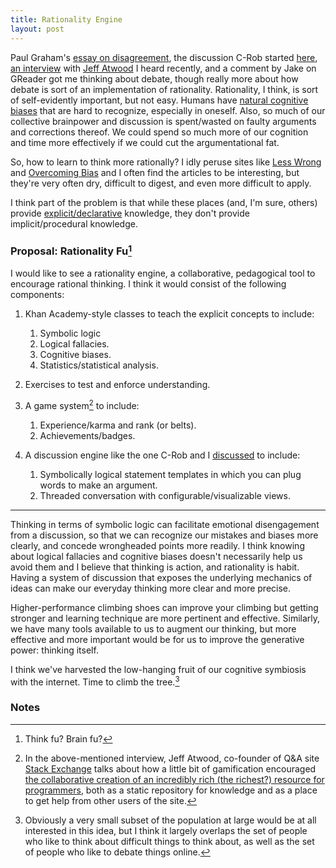 ```yaml
---
title: Rationality Engine
layout: post
---
```



Paul Graham's [essay on
disagreement](http://paulgraham.com/disagree.html), the discussion C-Rob
started
[here](http://cgr.tumblr.com/post/3760719822/notes-toward-a-better-online-discussion-solution),
[an
interview](http://techzinglive.com/page/692/113-tz-interview-jeff-atwood-stack-exchange)
with [Jeff Atwood](http://www.codinghorror.com/blog/) I heard recently,
and a comment by Jake on GReader got me thinking about debate, though
really more about how debate is sort of an implementation of
rationality. Rationality, I think, is sort of self-evidently important,
but not easy. Humans have [natural cognitive
biases](http://en.wikipedia.org/wiki/List_of_cognitive_biases) that are
hard to recognize, especially in oneself. Also, so much of our
collective brainpower and discussion is spent/wasted on faulty arguments
and corrections thereof. We could spend so much more of our cognition
and time more effectively if we could cut the argumentational fat.

So, how to learn to think more rationally? I idly peruse sites like
[Less Wrong](http://lesswrong.com/) and [Overcoming
Bias](http://www.overcomingbias.com/) and I often find the articles to
be interesting, but they're very often dry, difficult to digest, and
even more difficult to apply.

I think part of the problem is that while these places (and, I'm sure,
others) provide
[explicit/declarative](http://knol.google.com/k/explicit-vs-implicit-and-declarative-vs-procedural-language-learning)
knowledge, they don't provide implicit/procedural knowledge.

### Proposal: Rationality Fu[^1]

I would like to see a rationality engine, a collaborative, pedagogical
tool to encourage rational thinking. I think it would consist of the
following components:

1.  Khan Academy-style classes to teach the explicit concepts to
    include:
    1.  Symbolic logic
    2.  Logical fallacies.
    3.  Cognitive biases.
    4.  Statistics/statistical analysis.

2.  Exercises to test and enforce understanding.
3.  A game system[^2] to include:
    1.  Experience/karma and rank (or belts).
    2.  Achievements/badges.

4.  A discussion engine like the one C-Rob and I
    [discussed](http://cgr.tumblr.com/post/3760719822/notes-toward-a-better-online-discussion-solution#comment-163868512)
    to include:
    1.  Symbolically logical statement templates in which you can plug
        words to make an argument.
    2.  Threaded conversation with configurable/visualizable views.

* * * * *

Thinking in terms of symbolic logic can facilitate emotional
disengagement from a discussion, so that we can recognize our mistakes
and biases more clearly, and concede wrongheaded points more readily. I
think knowing about logical fallacies and cognitive biases doesn't
necessarily help us avoid them and I believe that thinking is action,
and rationality is habit. Having a system of discussion that exposes the
underlying mechanics of ideas can make our everyday thinking more clear
and more precise.

Higher-performance climbing shoes can improve your climbing but getting
stronger and learning technique are more pertinent and effective.
Similarly, we have many tools available to us to augment our thinking,
but more effective and more important would be for us to improve the
generative power: thinking itself.

I think we've harvested the low-hanging fruit of our cognitive symbiosis
with the internet. Time to climb the tree.[^3]

### Notes

[^1]: Think fu? Brain fu? 

[^2]: In the above-mentioned interview, Jeff Atwood, co-founder of Q&A
    site [Stack Exchange](http://stackexchange.com/) talks about how a
    little bit of gamification encouraged [the collaborative creation of
    an incredibly rich (the richest?) resource for
    programmers](http://stackoverflow.com/), both as a static repository
    for knowledge and as a place to get help from other users of the
    site. 

[^3]: Obviously a very small subset of the population at large would be at
    all interested in this idea, but I think it largely overlaps the set
    of people who like to think about difficult things to think about,
    as well as the set of people who like to debate things online.

